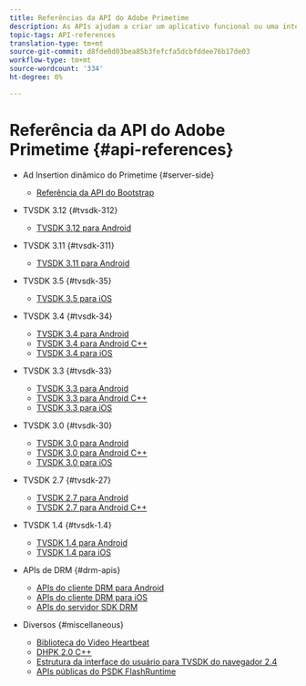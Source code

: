 ```yaml
---
title: Referências da API do Adobe Primetime
description: As APIs ajudam a criar um aplicativo funcional ou uma integração rápida e fácil.
topic-tags: API-references
translation-type: tm+mt
source-git-commit: d8fde0d03bea85b3fefcfa5dcbfddee76b17de03
workflow-type: tm+mt
source-wordcount: '334'
ht-degree: 0%

---
```



# Referência da API do Adobe Primetime {#api-references}

+ Ad Insertion dinâmico do Primetime {#server-side}
   + [Referência da API do Bootstrap](../primetime-ad-insertion/technical-reference/bootstrap-api.md)

+ TVSDK 3.12 {#tvsdk-312}
   + [TVSDK 3.12 para Android](https://help.adobe.com/en_US/primetime/api/psdk/javadoc3.12/index.html)

+ TVSDK 3.11 {#tvsdk-311}
   + [TVSDK 3.11 para Android](https://help.adobe.com/en_US/primetime/api/psdk/javadoc3.11/index.html)

+ TVSDK 3.5 {#tvsdk-35}
   + [TVSDK 3.5 para iOS](https://help.adobe.com/en_US/primetime/api/psdk/appledoc_v35/index.html)

+ TVSDK 3.4 {#tvsdk-34}
   + [TVSDK 3.4 para Android](https://help.adobe.com/en_US/primetime/api/psdk/javadoc3.4/index.html)
   + [TVSDK 3.4 para Android C++](https://help.adobe.com/en_US/primetime/api/psdk/cpp_3.4/namespaces.html)
   + [TVSDK 3.4 para iOS](https://help.adobe.com/en_US/primetime/api/psdk/appledoc_v34/index.html)

+ TVSDK 3.3 {#tvsdk-33}
   + [TVSDK 3.3 para Android](https://help.adobe.com/en_US/primetime/api/psdk/javadoc3.3/index.html)
   + [TVSDK 3.3 para Android C++](https://help.adobe.com/en_US/primetime/api/psdk/cpp_3.3/namespaces.html)
   + [TVSDK 3.3 para iOS](https://help.adobe.com/en_US/primetime/api/psdk/appledoc_v33/index.html)

+ TVSDK 3.0 {#tvsdk-30}
   + [TVSDK 3.0 para Android](https://help.adobe.com/en_US/primetime/api/psdk/javadoc3.0/index.html)
   + [TVSDK 3.0 para Android C++](https://help.adobe.com/en_US/primetime/api/psdk/cpp_3.0/namespaces.html)
   + [TVSDK 3.0 para iOS](https://help.adobe.com/en_US/primetime/api/psdk/appledoc_3/index.html)

+ TVSDK 2.7 {#tvsdk-27}
   + [TVSDK 2.7 para Android](https://help.adobe.com/en_US/primetime/api/psdk/javadoc_2.7/index.html)
   + [TVSDK 2.7 para Android C++](https://help.adobe.com/en_US/primetime/api/psdk/cpp/namespaces.html)

+ TVSDK 1.4 {#tvsdk-1.4}
   + [TVSDK 1.4 para Android](https://help.adobe.com/en_US/primetime/api/psdk/javadoc/index.html)
   + [TVSDK 1.4 para iOS](https://help.adobe.com/en_US/primetime/api/psdk/appledoc/index.html)

+ APIs de DRM {#drm-apis}
   + [APIs do cliente DRM para Android](https://help.adobe.com/en_US/primetime/api/drm-apis/client/android/index.html)
   + [APIs do cliente DRM para iOS](https://help.adobe.com/en_US/primetime/api/drm-apis/client/ios/index.html)
   + [APIs do servidor SDK DRM](https://help.adobe.com/en_US/primetime/api/drm-apis/server/javadocs-flashaccess-pro/)

+ Diversos {#miscellaneous}
   + [Biblioteca do Video Heartbeat](https://help.adobe.com/en_US/primetime/api/psdk/vhl_tvsdk_ios/index.html)
   + [DHPK 2.0 C++](https://help.adobe.com/en_US/primetime/api/psdk/psdk_doxygen/index.html)
   + [Estrutura da interface do usuário para TVSDK do navegador 2.4](https://help.adobe.com/en_US/primetime/api/psdk/btvsdk-ui-framework/index.html)
   + [APIs públicas do PSDK FlashRuntime](https://help.adobe.com/en_US/primetime/api/psdk/asdoc-dhls/)
